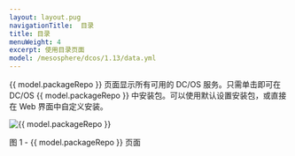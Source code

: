```yaml
---
layout: layout.pug
navigationTitle:  目录
title: 目录
menuWeight: 4
excerpt: 使用目录页面
model: /mesosphere/dcos/1.13/data.yml
---
```


{{ model.packageRepo }} 页面显示所有可用的 DC/OS 服务。只需单击即可在 DC/OS {{ model.packageRepo }} 中安装包。可以使用默认设置安装包，或直接在 Web 界面中自定义安装。

![{{ model.packageRepo }}](/mesosphere/dcos/cn/1.13/img/GUI-Catalog-Main_View-1_12.png)

图 1 - {{ model.packageRepo }} 页面

